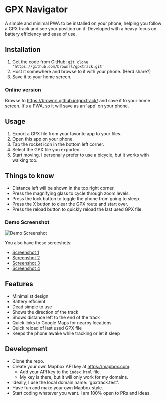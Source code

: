 # GPX Navigator

A simple and minimal PWA to be installed on your phone, helping you follow a GPX track and see your position on it. Developed with a heavy focus on battery efficiency and ease of use.

## Installation

1. Get the code from GitHub: `git clone 'https://github.com/brownrl/gpxtrack.git'`
2. Host it somewhere and browse to it with your phone. (Herd share?)
3. Save it to your home screen.

### Online version

Browse to https://brownrl.github.io/gpxtrack/ and save it to your home screen. It's a PWA, so it will save as an 'app' on your phone.

## Usage

1. Export a GPX file from your favorite app to your files.
2. Open this app on your phone.
3. Tap the rocket icon in the bottom left corner.
4. Select the GPX file you exported.
6. Start moving. I personally prefer to use a bicycle, but it works with walking too.

## Things to know

- Distance left will be shown in the top right corner.
- Press the magnifying glass to cycle through zoom levels.
- Press the lock button to toggle the phone from going to sleep.
- Press the X button to clear the GPX route and start over.
- Press the reload button to quickly reload the last used GPX file.

### Demo Screenshot

![Demo Screenshot](https://brownrl.github.io/gpxtrack/demo.png)

You also have these screeshots:

- [Screenshot 1](https://brownrl.github.io/gpxtrack/screens/screen-01.png)
- [Screenshot 2](https://brownrl.github.io/gpxtrack/screens/screen-02.png)
- [Screenshot 3](https://brownrl.github.io/gpxtrack/screens/screen-03.png)
- [Screenshot 4](https://brownrl.github.io/gpxtrack/screens/screen-04.png)
 
## Features

- Minimalist design
- Battery efficient
- Dead simple to use
- Shows the direction of the track
- Shows distance left to the end of the track
- Quick links to Google Maps for nearby locations
- Quick reload of last used GPX file
- Keeps the phone awake while tracking or let it sleep
  
## Development

- Clone the repo.
- Create your own Mapbox API key at https://mapbox.com.
  - Add your API key to the `index.html` file.
  - My key is there, but it will only work for my domains.
- Ideally, I use the local domain name: 'gpxtrack.test'.
- Have fun and make your own Mapbox style.
- Start coding whatever you want. I am 100% open to PRs and ideas.